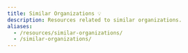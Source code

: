 ```yaml
---
title: Similar Organizations 💡
description: Resources related to similar organizations.
aliases:
  - /resources/similar-organizations/
  - /similar-organizations/
---
```

